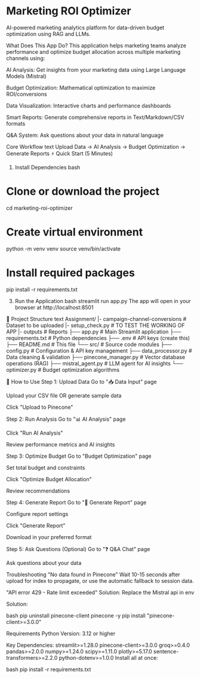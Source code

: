 # Marketing ROI Optimizer
AI-powered marketing analytics platform for data-driven budget optimization using RAG and LLMs.

What Does This App Do?
This application helps marketing teams analyze performance and optimize budget allocation across multiple marketing channels using:

AI Analysis: Get insights from your marketing data using Large Language Models (Mistral)

Budget Optimization: Mathematical optimization to maximize ROI/conversions

Data Visualization: Interactive charts and performance dashboards

Smart Reports: Generate comprehensive reports in Text/Markdown/CSV formats

Q&A System: Ask questions about your data in natural language

Core Workflow
text
Upload Data → AI Analysis → Budget Optimization → Generate Reports
⚡ Quick Start (5 Minutes)
1. Install Dependencies
bash
# Clone or download the project
cd marketing-roi-optimizer

# Create virtual environment
python -m venv venv
source venv/bin/activate 

# Install required packages
pip install -r requirements.txt

3. Run the Application
bash
streamlit run app.py
The app will open in your browser at http://localhost:8501

📁 Project Structure
text
Assignment/
|- campaign-channel-conversions # Dataset to be uploaded
|- setup_check.py             # TO TEST THE WORKING OF APP
|- outputs                    # Reports
├── app.py                    # Main Streamlit application
├── requirements.txt          # Python dependencies
├── .env                      # API keys (create this)
├── README.md                 # This file
└── src/                      # Source code modules
    ├── config.py             # Configuration & API key management
    ├── data_processor.py     # Data cleaning & validation
    ├── pinecone_manager.py   # Vector database operations (RAG)
    ├── mistral_agent.py      # LLM agent for AI insights
    └── optimizer.py          # Budget optimization algorithms

📖 How to Use
Step 1: Upload Data
Go to "📥 Data Input" page

Upload your CSV file OR generate sample data

Click "Upload to Pinecone"

Step 2: Run Analysis
Go to "📊 AI Analysis" page

Click "Run AI Analysis"

Review performance metrics and AI insights

Step 3: Optimize Budget
Go to "Budget Optimization" page

Set total budget and constraints

Click "Optimize Budget Allocation"

Review recommendations

Step 4: Generate Report
Go to "📄 Generate Report" page

Configure report settings

Click "Generate Report"

Download in your preferred format

Step 5: Ask Questions (Optional)
Go to "❓ Q&A Chat" page

Ask questions about your data

Troubleshooting
"No data found in Pinecone"
Wait 10-15 seconds after upload for index to propagate, or use the automatic fallback to session data.

"API error 429 - Rate limit exceeded"
Solution: Replace the Mistral api in env

Solution:

bash
pip uninstall pinecone-client pinecone -y
pip install "pinecone-client>=3.0.0"

Requirements
Python Version: 3.12 or higher

Key Dependencies:
streamlit>=1.28.0
pinecone-client>=3.0.0
groq>=0.4.0
pandas>=2.0.0
numpy>=1.24.0
scipy>=1.11.0
plotly>=5.17.0
sentence-transformers>=2.2.0
python-dotenv>=1.0.0
Install all at once:

bash
pip install -r requirements.txt
